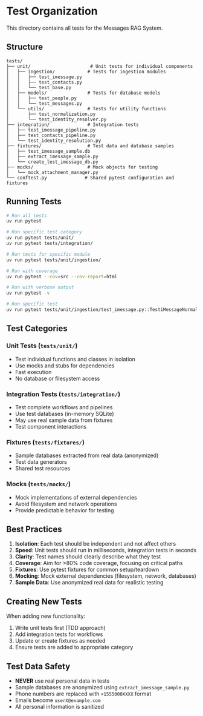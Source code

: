 # Test Organization

This directory contains all tests for the Messages RAG System.

## Structure

```
tests/
├── unit/                      # Unit tests for individual components
│   ├── ingestion/            # Tests for ingestion modules
│   │   ├── test_imessage.py
│   │   ├── test_contacts.py
│   │   └── test_base.py
│   ├── models/               # Tests for database models
│   │   ├── test_people.py
│   │   └── test_messages.py
│   └── utils/                # Tests for utility functions
│       ├── test_normalization.py
│       └── test_identity_resolver.py
├── integration/              # Integration tests
│   ├── test_imessage_pipeline.py
│   ├── test_contacts_pipeline.py
│   └── test_identity_resolution.py
├── fixtures/                 # Test data and database samples
│   ├── test_imessage_sample.db
│   ├── extract_imessage_sample.py
│   └── create_test_imessage_db.py
├── mocks/                    # Mock objects for testing
│   └── mock_attachment_manager.py
└── conftest.py              # Shared pytest configuration and fixtures
```

## Running Tests

```bash
# Run all tests
uv run pytest

# Run specific test category
uv run pytest tests/unit/
uv run pytest tests/integration/

# Run tests for specific module
uv run pytest tests/unit/ingestion/

# Run with coverage
uv run pytest --cov=src --cov-report=html

# Run with verbose output
uv run pytest -v

# Run specific test
uv run pytest tests/unit/ingestion/test_imessage.py::TestiMessageNormalization
```

## Test Categories

### Unit Tests (`tests/unit/`)
- Test individual functions and classes in isolation
- Use mocks and stubs for dependencies
- Fast execution
- No database or filesystem access

### Integration Tests (`tests/integration/`)
- Test complete workflows and pipelines
- Use test databases (in-memory SQLite)
- May use real sample data from fixtures
- Test component interactions

### Fixtures (`tests/fixtures/`)
- Sample databases extracted from real data (anonymized)
- Test data generators
- Shared test resources

### Mocks (`tests/mocks/`)
- Mock implementations of external dependencies
- Avoid filesystem and network operations
- Provide predictable behavior for testing

## Best Practices

1. **Isolation**: Each test should be independent and not affect others
2. **Speed**: Unit tests should run in milliseconds, integration tests in seconds
3. **Clarity**: Test names should clearly describe what they test
4. **Coverage**: Aim for >80% code coverage, focusing on critical paths
5. **Fixtures**: Use pytest fixtures for common setup/teardown
6. **Mocking**: Mock external dependencies (filesystem, network, databases)
7. **Sample Data**: Use anonymized real data for realistic testing

## Creating New Tests

When adding new functionality:
1. Write unit tests first (TDD approach)
2. Add integration tests for workflows
3. Update or create fixtures as needed
4. Ensure tests are added to appropriate category

## Test Data Safety

- **NEVER** use real personal data in tests
- Sample databases are anonymized using `extract_imessage_sample.py`
- Phone numbers are replaced with `+1555000XXXX` format
- Emails become `userX@example.com`
- All personal information is sanitized